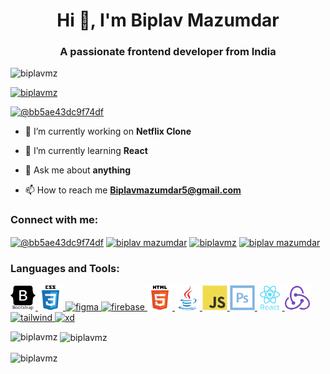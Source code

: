 <h1 align="center">Hi 👋, I'm Biplav Mazumdar</h1>
<h3 align="center">A passionate frontend developer from India</h3>

<p align="left"> <img src="https://komarev.com/ghpvc/?username=biplavmz&label=Profile%20views&color=0e75b6&style=flat" alt="biplavmz" /> </p>

<p align="left"> <a href="https://github.com/ryo-ma/github-profile-trophy"><img src="https://github-profile-trophy.vercel.app/?username=biplavmz" alt="biplavmz" /></a> </p>

<p align="left"> <a href="https://twitter.com/@bb5ae43dc9f74df" target="blank"><img src="https://img.shields.io/twitter/follow/@bb5ae43dc9f74df?logo=twitter&style=for-the-badge" alt="@bb5ae43dc9f74df" /></a> </p>

- 🔭 I’m currently working on **Netflix Clone**

- 🌱 I’m currently learning **React**

- 💬 Ask me about **anything**

- 📫 How to reach me **Biplavmazumdar5@gmail.com**

<h3 align="left">Connect with me:</h3>
<p align="left">
<a href="https://twitter.com/@bb5ae43dc9f74df" target="blank"><img align="center" src="https://raw.githubusercontent.com/rahuldkjain/github-profile-readme-generator/neutral-icons/src/images/icons/Social/twitter.svg" alt="@bb5ae43dc9f74df" height="30" width="40" /></a>
<a href="https://linkedin.com/in/biplav mazumdar" target="blank"><img align="center" src="https://raw.githubusercontent.com/rahuldkjain/github-profile-readme-generator/neutral-icons/src/images/icons/Social/linked-in-alt.svg" alt="biplav mazumdar" height="30" width="40" /></a>
<a href="https://codesandbox.com/biplavmz" target="blank"><img align="center" src="https://cdn.jsdelivr.net/npm/simple-icons@3.0.1/icons/codesandbox.svg" alt="biplavmz" height="30" width="40" /></a>
<a href="https://www.codechef.com/users/biplav mazumdar" target="blank"><img align="center" src="https://cdn.jsdelivr.net/npm/simple-icons@3.1.0/icons/codechef.svg" alt="biplav mazumdar" height="30" width="40" /></a>
</p>

<h3 align="left">Languages and Tools:</h3>
<p align="left"> <a href="https://getbootstrap.com" target="_blank"> <img src="https://raw.githubusercontent.com/devicons/devicon/master/icons/bootstrap/bootstrap-plain-wordmark.svg" alt="bootstrap" width="40" height="40"/> </a> <a href="https://www.w3schools.com/css/" target="_blank"> <img src="https://raw.githubusercontent.com/devicons/devicon/master/icons/css3/css3-original-wordmark.svg" alt="css3" width="40" height="40"/> </a> <a href="https://www.figma.com/" target="_blank"> <img src="https://www.vectorlogo.zone/logos/figma/figma-icon.svg" alt="figma" width="40" height="40"/> </a> <a href="https://firebase.google.com/" target="_blank"> <img src="https://www.vectorlogo.zone/logos/firebase/firebase-icon.svg" alt="firebase" width="40" height="40"/> </a> <a href="https://www.w3.org/html/" target="_blank"> <img src="https://raw.githubusercontent.com/devicons/devicon/master/icons/html5/html5-original-wordmark.svg" alt="html5" width="40" height="40"/> </a> <a href="https://www.java.com" target="_blank"> <img src="https://raw.githubusercontent.com/devicons/devicon/master/icons/java/java-original.svg" alt="java" width="40" height="40"/> </a> <a href="https://developer.mozilla.org/en-US/docs/Web/JavaScript" target="_blank"> <img src="https://raw.githubusercontent.com/devicons/devicon/master/icons/javascript/javascript-original.svg" alt="javascript" width="40" height="40"/> </a> <a href="https://www.photoshop.com/en" target="_blank"> <img src="https://raw.githubusercontent.com/devicons/devicon/master/icons/photoshop/photoshop-line.svg" alt="photoshop" width="40" height="40"/> </a> <a href="https://reactjs.org/" target="_blank"> <img src="https://raw.githubusercontent.com/devicons/devicon/master/icons/react/react-original-wordmark.svg" alt="react" width="40" height="40"/> </a> <a href="https://redux.js.org" target="_blank"> <img src="https://raw.githubusercontent.com/devicons/devicon/master/icons/redux/redux-original.svg" alt="redux" width="40" height="40"/> </a> <a href="https://tailwindcss.com/" target="_blank"> <img src="https://www.vectorlogo.zone/logos/tailwindcss/tailwindcss-icon.svg" alt="tailwind" width="40" height="40"/> </a> <a href="https://www.adobe.com/products/xd.html" target="_blank"> <img src="https://cdn.worldvectorlogo.com/logos/adobe-xd.svg" alt="xd" width="40" height="40"/> </a> </p>

<p><img align="left" src="https://github-readme-stats.vercel.app/api/top-langs?username=biplavmz&show_icons=true&locale=en&layout=compact" alt="biplavmz" /></p>

<p>&nbsp;<img align="center" src="https://github-readme-stats.vercel.app/api?username=biplavmz&show_icons=true&locale=en" alt="biplavmz" /></p>

<p><img align="center" src="https://github-readme-streak-stats.herokuapp.com/?user=biplavmz&" alt="biplavmz" /></p>

